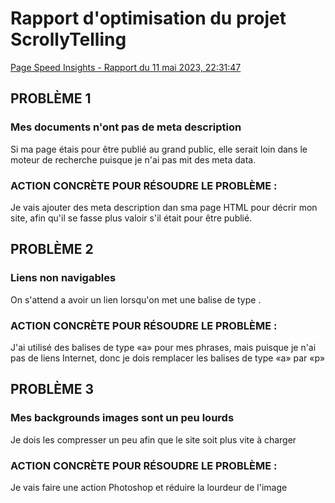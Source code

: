 # Rapport d'optimisation du projet ScrollyTelling
[Page Speed Insights - Rapport du 11 mai 2023, 22:31:47](https://pagespeed.web.dev/analysis/https-thealacasse-github-io-thea-maika-scrollytelling/q6rpwqeizp?form_factor=desktop)

## PROBLÈME 1
### Mes documents n'ont pas de meta description
Si ma page étais pour être publié au grand public, elle serait loin dans le moteur de recherche puisque je n'ai pas mit des meta data.
### ACTION CONCRÈTE POUR RÉSOUDRE LE PROBLÈME :
Je vais ajouter des meta description dan sma page HTML pour décrir mon site, afin qu'il se fasse plus valoir s'il était pour être publié.



## PROBLÈME 2
### Liens non navigables
On s'attend a avoir un lien lorsqu'on met une balise de type <a>.
### ACTION CONCRÈTE POUR RÉSOUDRE LE PROBLÈME :
J'ai utilisé des balises de type «a» pour mes phrases, mais puisque je n'ai pas de liens Internet, donc je dois remplacer les balises de type «a» par «p»
  
  
  
## PROBLÈME 3
### Mes backgrounds images sont un peu lourds
Je dois les compresser un peu afin que le site soit plus vite à charger
### ACTION CONCRÈTE POUR RÉSOUDRE LE PROBLÈME :
Je vais faire une action Photoshop et réduire la lourdeur de l'image
